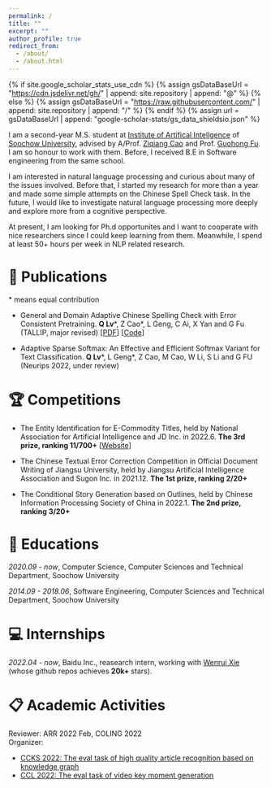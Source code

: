 ```yaml
---
permalink: /
title: ""
excerpt: ""
author_profile: true
redirect_from: 
  - /about/
  - /about.html
---
```


{% if site.google_scholar_stats_use_cdn %}
{% assign gsDataBaseUrl = "https://cdn.jsdelivr.net/gh/" | append: site.repository | append: "@" %}
{% else %}
{% assign gsDataBaseUrl = "https://raw.githubusercontent.com/" | append: site.repository | append: "/" %}
{% endif %}
{% assign url = gsDataBaseUrl | append: "google-scholar-stats/gs_data_shieldsio.json" %}

<span class='anchor' id='about-me'></span>

I am a second-year M.S. student at [Institute of Artifical Intellgence](http://iai.suda.edu.cn/) of [Soochow University](https://www.suda.edu.cn/), advised by A/Prof. [Ziqiang Cao](https://scholar.google.com/citations?user=06ITfcEAAAAJ) and Prof. [Guohong Fu](https://www.semanticscholar.org/author/G.-Fu/2059275). I am so honour to work with them. Before, I received B.E in Software engineering from the same school.

I am interested in natural language processing and curious about many of the issues involved. Before that, I started my research for more than a year and made some simple attempts on the Chinese Spell Check task. In the future, I would like to investigate natural language processing more deeply and explore more from a cognitive perspective.

At present, I am looking for Ph.d opportunites and I want to cooperate with nice researchers since I could keep learning from them. Meanwhile, I spend at least 50+ hours per week in NLP related research.

# 📝 Publications 
\* means equal contribution

- General and Domain Adaptive Chinese Spelling Check with Error Consistent Pretraining.
**Q Lv**\*, Z Cao\*, L Geng, C Ai, X Yan and G Fu (TALLIP, major revised) \[[PDF](https://arxiv.org/abs/2203.10929)\] \[[Code](https://github.com/Aopolin-Lv/ECSpell)\]

- Adaptive Sparse Softmax: An Effective and Efficient Softmax Variant for Text Classification.
**Q Lv**\*, L Geng\*, Z Cao, M Cao, W Li, S Li and G FU (Neurips 2022, under review)

# 🏆 Competitions
- The Entity Identification for E-Commodity Titles, held by National Association for Artificial Intelligence and JD Inc. in 2022.6. **The 3rd prize, ranking 11/700+** \[[Website]((https://www.heywhale.com/home/competition/620b34ed28270b0017b823ad/content))\]

- The Chinese Textual Error Correction Competition in Official Document Writing of Jiangsu University, held by Jiangsu Artificial Intelligence Association and Sugon Inc. in 2021.12. **The 1st prize, ranking 2/20+**

- The Conditional Story Generation based on Outlines, held by Chinese Information Processing Society of China in 2022.1. **The 2nd prize, ranking 3/20+**

# 📖 Educations
*2020.09 - now*, Computer Science, Computer Sciences and Technical Department, Soochow University

*2014.09 - 2018.06*, Software Engineering, Computer Sciences and Technical Department, Soochow University

# 💻 Internships
*2022.04 - now*, Baidu Inc., reasearch intern, working with [Wenrui Xie](https://github.com/datawhalechina/pumpkin-book) (whose github repos achieves **20k+** stars).

# 📋 Academic Activities
Reviewer: ARR 2022 Feb, COLING 2022  
Organizer: 
  - [CCKS 2022: The eval task of high quality article recognition based on knowledge graph](https://aistudio.baidu.com/aistudio/competition/detail/255/0/submit-result)
  - [CCL 2022: The eval task of video key moment generation](https://aistudio.baidu.com/aistudio/competition/detail/304/0/introduction)